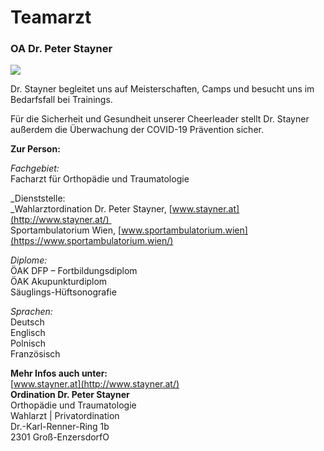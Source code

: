 # Teamarzt

### **OA Dr. Peter Stayner**

![](http://vp-cheerleading.at/wordpress/wp-content/uploads/2020/11/191126_Peter-5367a-scaled.jpg)

Dr. Stayner begleitet uns auf Meisterschaften, Camps und besucht uns im Bedarfsfall bei Trainings. 

Für die Sicherheit und Gesundheit unserer Cheerleader stellt Dr. Stayner außerdem die Überwachung der COVID-19 Prävention sicher.

**Zur Person:**

_Fachgebiet:_  
Facharzt für Orthopädie und Traumatologie

_Dienststelle:  
_Wahlarztordination Dr. Peter Stayner, [www.stayner.at](http://www.stayner.at/)   
Sportambulatorium Wien, [www.sportambulatorium.wien](https://www.sportambulatorium.wien/)

_Diplome:_  
ÖAK DFP – Fortbildungsdiplom  
ÖAK Akupunkturdiplom  
Säuglings-Hüftsonografie

_Sprachen:_  
Deutsch  
Englisch  
Polnisch  
Französisch

**Mehr Infos auch unter:**  
[www.stayner.at](http://www.stayner.at/)  
**Ordination Dr. Peter Stayner**  
Orthopädie und Traumatologie  
Wahlarzt | Privatordination  
Dr.-Karl-Renner-Ring 1b  
2301 Groß-EnzersdorfO